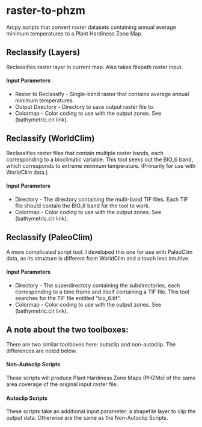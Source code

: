 # raster-to-phzm
Arcpy scripts that convert raster datasets containing annual average minimum temperatures to a Plant Hardiness Zone Map. 

## Reclassify (Layers)
Reclassifies raster layer in current map. Also takes filepath raster input. 
#### Input Parameters
* Raster to Reclassify - Single-band raster that contains average annual minimum temperatures.
* Output Directory - Directory to save output raster file to.
* Colormap - Color coding to use with the output zones. See (bathymetric.clr link). 

## Reclassify (WorldClim)
Reclassifies raster files that contain multiple raster bands, each corresponding to a bioclimatic variable. This tool seeks out the BIO_6 band, which corresponds to extreme minimum temperature. (Primarily for use with WorldClim data.)
#### Input Parameters
* Directory - The directory containing the multi-band TIF files. Each TIF file should contain the BIO_6 band for the tool to work. 
* Colormap - Color coding to use with the output zones. See (bathymetric.clr link). 

## Reclassify (PaleoClim)
A more complicated script tool. I developed this one for use with PaleoClim data, as its structure is different from WorldClim and a touch less intuitive. 
#### Input Parameters
* Directory - The superdirectory containing the subdirectories, each corresponding to a time frame and itself containing a TIF file. This tool searches for the TIF file entitled "bio_6.tif". 
* Colormap - Color coding to use with the output zones. See (bathymetric.clr link). 

## A note about the two toolboxes:
There are two similar toolboxes here: autoclip and non-autoclip. The differences are noted below. 
#### Non-Autoclip Scripts
These scripts will produce Plant Hardiness Zone Maps (PHZMs) of the same area coverage of the original input raster file. 
#### Autoclip Scripts
These scripts take an additional input parameter: a shapefile layer to clip the output data. Otherwise are the same as the Non-Autoclip Scripts.
